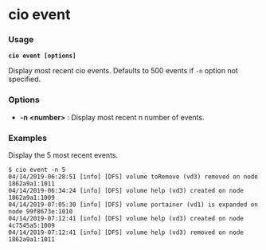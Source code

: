 # cio event

### **Usage**

**`cio event [options]`**

Display most recent cio events. Defaults to 500 events if `-n` option not specified.

### **Options**

- **-n &lt;number&gt;** : Display most recent n number of events.

### **Examples**

Display the 5 most recent events.

```
$ cio event -n 5
04/14/2019-06:28:51 [info] [DFS] volume toRemove (vd3) removed on node 1862a9a1:1011
04/14/2019-06:34:24 [info] [DFS] volume help (vd3) created on node 1862a9a1:1009
04/14/2019-07:05:30 [info] [DFS] volume portainer (vd1) is expanded on node 99f8673e:1010
04/14/2019-07:12:41 [info] [DFS] volume help (vd3) created on node 4c7545a5:1009
04/14/2019-07:12:41 [info] [DFS] volume help (vd3) removed on node 1862a9a1:1011
```
